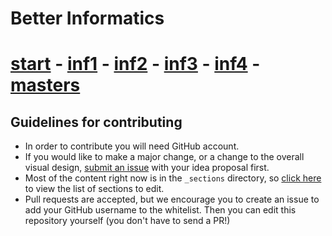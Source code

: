 # Better Informatics

# [start](https://github.com/compsoc-edinburgh/betterinformatics/tree/master/_sections/start) - [inf1](https://github.com/compsoc-edinburgh/betterinformatics/tree/master/_sections/inf1) - [inf2](https://github.com/compsoc-edinburgh/betterinformatics/tree/master/_sections/inf2) - [inf3](https://github.com/compsoc-edinburgh/betterinformatics/tree/master/_sections/inf3) - [inf4](https://github.com/compsoc-edinburgh/betterinformatics/tree/master/_sections/inf4) - [masters](https://github.com/compsoc-edinburgh/betterinformatics/tree/master/_sections/masters)

## Guidelines for contributing

- In order to contribute you will need GitHub account.
- If you would like to make a major change, or a change to the overall visual design, [submit an issue](https://github.com/compsoc-edinburgh/betterinformatics/issues/new) with your idea proposal first.
- Most of the content right now is in the `_sections` directory, so [click here](https://github.com/compsoc-edinburgh/betterinformatics/tree/master/_sections) to view the list of sections to edit.
- Pull requests are accepted, but we encourage you to create an issue to add your GitHub username to the whitelist. Then you can edit this repository yourself (you don't have to send a PR!)

